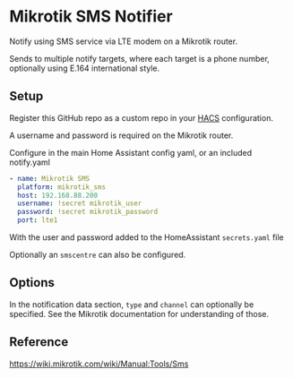 # Mikrotik SMS Notifier

Notify using SMS service via LTE modem on a Mikrotik router.

Sends to multiple notify targets, where each target is a phone number, 
optionally using E.164 international style.

## Setup

Register this GitHub repo as a custom repo 
in your [HACS]( https://hacs.xyz) configuration. 

A username and password is required on the Mikrotik router. 

Configure in the main Home Assistant config yaml, or an included notify.yaml

```yaml
- name: Mikrotik SMS
  platform: mikrotik_sms
  host: 192.168.88.200
  username: !secret mikrotik_user
  password: !secret mikrotik_password
  port: lte1
```

With the user and password added to the HomeAssistant `secrets.yaml` file

Optionally an `smscentre` can also be configured.

## Options

In the notification data section, `type` and `channel` can optionally be specified.
See the Mikrotik documentation for understanding of those.

## Reference
https://wiki.mikrotik.com/wiki/Manual:Tools/Sms